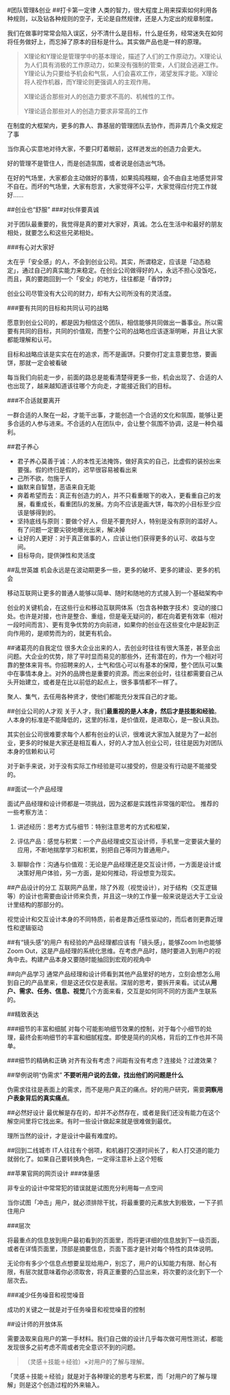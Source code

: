 #团队管理&创业
##打卡第一定律
人类的智力，很大程度上用来探索如何利用各种规则，以及钻各种规则的空子，无论是自然规律，还是人为定出的规章制度。

我们在做事时常常会陷入误区，分不清什么是目标，什么是任务，经常迷失在如何将任务做好上，而忘掉了原本的目标是什么。其实做产品也是一样的原理。

> X理论和Y理论是管理学中的基本理论，描述了人们的工作原动力。X理论认为人们具有消极的工作原动力，如果没有强制的管束，人们就会逃避工作。Y理论认为只要给予机会和气氛，人们会喜欢工作，渴望发挥才能。X理论将人视作机器，而Y理论则更强调人的主观作用。
>
> X理论适合那些对人的创造力要求不高的、机械性的工作。
>
> Y理论适合那些对人的创造力要求非常高的工作

在制度的大框架内，更多的靠人、靠基层的管理团队去协作，而非弄几个条文规定了事

当你真心实意地对待大家，不要只盯着眼前，这样迸发出的创造力会更大。

好的管理不是管住人，而是创造氛围，或者说是创造出气场。

在好的气场里，大家都会主动做好的事情，如果捣捣糨糊，会不由自主地感觉非常不自在。而坏的气场里，大家有怨言，大家觉得不公平，大家觉得应付完工作就好……

##创业也“舒服”
###对伙伴要真诚

对于团队最重要的，我觉得是真的要对大家好，真诚。怎么在生活中和最好的朋友相处，就要怎么和这些兄弟相处。

###有心对大家好

太在乎「安全感」的人，不会到创业公司。其实，所谓稳定，应该是「动态稳定」，通过自己的真实能力来稳定。在创业公司做得好的人，永远不担心没饭吃，而且，真的要跑回到一个「安全」的地方，往往都是「香饽饽」

创业公司尽管没有大公司的财力，却有大公司所没有的灵活度。

###要有共同的目标和共同认可的战略

愿意到创业公司的，都是因为相信这个团队，相信能够共同做出一番事业。所以需要有共同的目标，共同的价值观，而整个公司的战略也应该逐渐明晰，并且让大家都能理解和认可。

目标和战略应该是实实在在的追求，而不是画饼。只要你打定主意要忽悠，要画饼，那就一定会被看破

每当我们向前走一步，前面的路总是能看清楚得更多一些，机会出现了、合适的人也出现了，越来越知道该往哪个方向走，才能接近我们的目标。

###不合适就要离开

一群合适的人聚在一起，才能干出事，才能创造一个合适的文化和氛围，能够让更多合适的人参与进来。不合适的人在团队中，会让整个氛围不协调，这是一种负福利。

##君子养心

* 君子养心莫善于诚：人的本性无法掩饰，做好真实的自己，比虚假的装扮出来要强。假的终归是假的，迟早很容易被看出来
* 己所不欲，勿施于人
* 幽默来自智慧，恶语来自无能
* 奔着希望而去：真正有创造力的人，并不只看重眼下的收入，更看重自己的发展，看重成长，看重团队的发展。方向不应该是画大饼，每次的小目标至少应该是够得到的。
* 坚持底线与原则：要做个好人，但是不要充好人，特别是没有原则的滥好人。有了问题一定要尖锐地曝光出来，解决掉
* 让好的人更好：对于真正做事的人，应该让他们获得更多的认可、收益与空间。
* 目标导向，提供弹性和灵活度


##乱世英雄
机会永远是在波动期更多一些，更多的破坏、更多的建设、更多的机会

移动互联网让更多的普通人能够以简单、随时和随地的方式接入到一个基础架构中

创业的关键机会，在这些行业和移动互联网体系（包含各种数字技术）变动的接口处。也许是对接，也许是整合、重组，但是毫无疑问的，都在向着更有效率（相对一段时间而言）、更有竞争优势的方向前进，如果你的创业在这些变化中是起到正向作用的，是顺势而为的，就更有机会。

##诸葛亮的自我定位
很多大企业出来的人，去创业时往往有很大落差，甚至会出问题。大企业的优势，除了平时显而易见的那些外，还有潜在的，作为一个相对可靠的整体来背书。你招聘来的人，士气和信心可以有基本的保障，整个团队可以集中在事情本身上。对外的品牌也是重要的资源。而出来创业时，往往都需要自己从头开始建立，或者是在比以前低的起点上，很多事情都不一样了。

聚人、集气，去任用各种贤才，使他们都能充分发挥自己的才能。

##创业公司的人才观
关于人才，我们**最重视的是人本身，然后才是技能和经验**。人本身的标准是不能降低的，这里的标准，是价值观，是进取心，是一股认真劲。

其实创业公司很难要求每个人都有创业的认识，很难说大家加入就是为了一起创业，更多的时候是大家还是相互看人，好的人才加入创业公司，往往是因为对团队本身的信赖和认可

对于新手来说，对于没有实际工作经验是可以接受的，但是没有行动是不能接受的。

##面试一个产品经理

面试产品经理和设计师都是一项挑战，因为这都是实践性非常强的职位。
推荐的一些考察方法：

1. 讲述经历：思考方式与细节：特别注意思考的方式和框架，

2. 评估产品：感觉与积累：一个产品经理或交互设计师，手机里一定要装大量的应用，不断地揣摩学习和积累，别把自己等同为普通用户。

3. 聊聊合作：沟通与价值观：无论是产品经理还是交互设计师，一方面是设计或决策好用户体验，另一方面，是如何推动，将设想变为现实。

##产品设计的分工
互联网产品里，除了外观（视觉设计），对于结构（交互逻辑等）的设计也需要由设计师来负责，并且这一块的工作量一般来说是远大于工业设计里结构的那部分的。

视觉设计和交互设计本身的不同特质，前者是靠近感性驱动的，而后者则更靠近理性和逻辑驱动

##有“镜头感”的用户
有经验的产品经理都应该有「镜头感」，能够Zoom In也能够Zoom Out，这是产品经理的系统化思维。在考虑产品时，随时要进入到用户的视角中去。构建产品本身又要随时能抽回到宏观的视角中

##向产品学习
通常产品经理和设计师看到其他产品里好的地方，立刻会想怎么用到自己的产品里来，但是这还仅仅是表层。深层的思考，要拆开来看。试试从**用户、需求、任务、信息、视觉**几个方面来看，交互是如何同不同的方面产生联系的。

##精致表达

###细节的丰富和细腻
对每个可能影响细节效果的控制，对于每个小细节的处理，最终会影响细节的丰富和细腻程度。即使是简约的风格，背后的工作也并不简单。

###细节的精确和正确
对齐有没有考虑？间距有没有考虑？连接处？过渡效果？

##举例说明“伪需求”
**不要听用户说的去做，找出他们的问题是什么**

伪需求往往是表面上的需求，而不是用户真正的痛点。好的用户研究，需要**洞察用户表象背后的真实痛点**。

##必然好设计
最优解是存在的，却并不必然存在，或者是我们还没有能力在这个解空间里将它找出来。有时一些设计做起来就是很难做到最优。

理所当然的设计，才是设计中最有难度的。

##回到二线城市
IT人往往有个弱项，和机器打交道时间长了，和人打交道的能力就弱化了。如果自己要转换角色，一定得注意补上这个短板

##苹果官网的网页设计
###体量感

非专业的设计中常常犯的错误就是试图充分利用每一点空间

当你试图「冲击」用户，就必须排除干扰，将最重要的元素放大到极致，一下子抓住用户

###层次

将最重点的信息放到用户最初看到的页面里，而将更详细的信息放到下一级页面，或者在详情页面里，顶部是摘要信息，页面下面才是针对每个特性的具体说明。

无论你有多少个信息点想要呈现给用户，别忘了，用户的认知能力有限、耐心有限，有层次就意味着你必须取舍，将真正重要的凸显出来，将次要的淡化到下一个层次去。

###减少任务噪音和视觉噪音

成功的关键之一就是对于任务噪音和视觉噪音的控制

##设计师的开放体系

需要汲取来自用户的第一手材料。我们自己做的设计几乎每次做可用性测试，都能发现很多之前考虑不周或者完全意识不到的问题。

> （灵感＋技能＋经验）×对用户的了解与理解。

「灵感＋技能＋经验」就是对于各种理论的思考与积累，而「对用户的了解与理解」则是这个创造过程的外来输入。